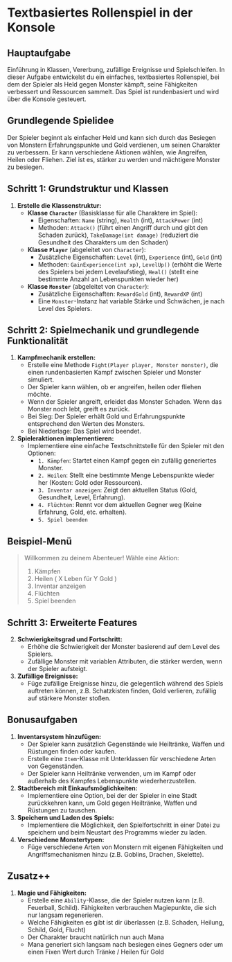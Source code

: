 # Textbasiertes Rollenspiel in der Konsole
## Hauptaufgabe
Einführung in Klassen, Vererbung, zufällige Ereignisse und Spielschleifen.
In dieser Aufgabe entwickelst du ein einfaches, textbasiertes Rollenspiel, bei dem der Spieler als Held gegen Monster kämpft, seine Fähigkeiten verbessert und Ressourcen sammelt.
Das Spiel ist rundenbasiert und wird über die Konsole gesteuert.
## Grundlegende Spielidee
Der Spieler beginnt als einfacher Held und kann sich durch das Besiegen von Monstern Erfahrungspunkte und Gold verdienen, um seinen Charakter zu verbessern. 
Er kann verschiedene Aktionen wählen, wie Angreifen, Heilen oder Fliehen.
Ziel ist es, stärker zu werden und mächtigere Monster zu besiegen.
## Schritt 1: Grundstruktur und Klassen
1. **Erstelle die Klassenstruktur:**
   - **Klasse `Character`** (Basisklasse für alle Charaktere im Spiel):
     - Eigenschaften: `Name` (string), `Health` (int), `AttackPower` (int)
     - Methoden: `Attack()` (führt einen Angriff durch und gibt den Schaden zurück), `TakeDamage(int damage)` (reduziert die Gesundheit des Charakters um den Schaden)
   - **Klasse `Player`** (abgeleitet von `Character`):
     - Zusätzliche Eigenschaften: `Level` (int), `Experience` (int), `Gold` (int)
     - Methoden: `GainExperience(int xp)`, `LevelUp()` (erhöht die Werte des Spielers bei jedem Levelaufstieg), `Heal()` (stellt eine bestimmte Anzahl an Lebenspunkten wieder her)
   - **Klasse `Monster`** (abgeleitet von `Character`):
     - Zusätzliche Eigenschaften: `RewardGold` (int), `RewardXP` (int)
     - Eine `Monster`-Instanz hat variable Stärke und Schwächen, je nach Level des Spielers.
## Schritt 2: Spielmechanik und grundlegende Funktionalität
1. **Kampfmechanik erstellen:**
   - Erstelle eine Methode `Fight(Player player, Monster monster)`, die einen rundenbasierten Kampf zwischen Spieler und Monster simuliert.
   - Der Spieler kann wählen, ob er angreifen, heilen oder fliehen möchte.
   - Wenn der Spieler angreift, erleidet das Monster Schaden. Wenn das Monster noch lebt, greift es zurück.
   - Bei Sieg: Der Spieler erhält Gold und Erfahrungspunkte entsprechend den Werten des Monsters.
   - Bei Niederlage: Das Spiel wird beendet.
2. **Spieleraktionen implementieren:**
   - Implementiere eine einfache Textschnittstelle für den Spieler mit den Optionen:
     - `1. Kämpfen`: Startet einen Kampf gegen ein zufällig generiertes Monster.
     - `2. Heilen`: Stellt eine bestimmte Menge Lebenspunkte wieder her (Kosten: Gold oder Ressourcen).
     - `3. Inventar anzeigen`: Zeigt den aktuellen Status (Gold, Gesundheit, Level, Erfahrung).
     - `4. Flüchten`: Rennt vor dem aktuellen Gegner weg (Keine Erfahrung, Gold, etc. erhalten).
     - `5. Spiel beenden`
## Beispiel-Menü
> Willkommen zu deinem Abenteuer!
> Wähle eine Aktion:
> 1. Kämpfen
> 2. Heilen ( X Leben für Y Gold )
> 3. Inventar anzeigen
> 4. Flüchten
> 5. Spiel beenden
## Schritt 3: Erweiterte Features
2. **Schwierigkeitsgrad und Fortschritt:**
   - Erhöhe die Schwierigkeit der Monster basierend auf dem Level des Spielers.
   - Zufällige Monster mit variablen Attributen, die stärker werden, wenn der Spieler aufsteigt.
3. **Zufällige Ereignisse:**
   - Füge zufällige Ereignisse hinzu, die gelegentlich während des Spiels auftreten können, z.B. Schatzkisten finden, Gold verlieren, zufällig auf stärkere Monster stoßen.
## Bonusaufgaben
1. **Inventarsystem hinzufügen:**
   - Der Spieler kann zusätzlich Gegenstände wie Heiltränke, Waffen und Rüstungen finden oder kaufen.
   - Erstelle eine `Item`-Klasse mit Unterklassen für verschiedene Arten von Gegenständen.
   - Der Spieler kann Heiltränke verwenden, um im Kampf oder außerhalb des Kampfes Lebenspunkte wiederherzustellen.
2. **Stadtbereich mit Einkaufsmöglichkeiten:**
   - Implementiere eine Option, bei der der Spieler in eine Stadt zurückkehren kann, um Gold gegen Heiltränke, Waffen und Rüstungen zu tauschen.
3. **Speichern und Laden des Spiels:**
   - Implementiere die Möglichkeit, den Spielfortschritt in einer Datei zu speichern und beim Neustart des Programms wieder zu laden.
4. **Verschiedene Monstertypen:**
   - Füge verschiedene Arten von Monstern mit eigenen Fähigkeiten und Angriffsmechanismen hinzu (z.B. Goblins, Drachen, Skelette).
## Zusatz++
1. **Magie und Fähigkeiten:**
   - Erstelle eine `Ability`-Klasse, die der Spieler nutzen kann (z.B. Feuerball, Schild). Fähigkeiten verbrauchen Magiepunkte, die sich nur langsam regenerieren.
   - Welche Fähigkeiten es gibt ist dir überlassen (z.B. Schaden, Heilung, Schild, Gold, Flucht)
   - Der Charakter braucht natürlich nun auch Mana
   - Mana generiert sich langsam nach besiegen eines Gegners oder um einen Fixen Wert durch Tränke / Heilen für Gold
